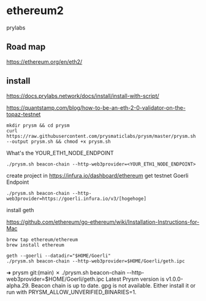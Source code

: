 # ethereum2

prylabs


## Road map

https://ethereum.org/en/eth2/


## install

https://docs.prylabs.network/docs/install/install-with-script/

https://quantstamp.com/blog/how-to-be-an-eth-2-0-validator-on-the-topaz-testnet

```
mkdir prysm && cd prysm
curl https://raw.githubusercontent.com/prysmaticlabs/prysm/master/prysm.sh --output prysm.sh && chmod +x prysm.sh
```


What's the YOUR_ETH1_NODE_ENDPOINT

```
./prysm.sh beacon-chain --http-web3provider=<YOUR_ETH1_NODE_ENDPOINT>
```

create project in https://infura.io/dashboard/ethereum
get testnet Goerli Endpoint

```
./prysm.sh beacon-chain --http-web3provider=https://goerli.infura.io/v3/[hogehoge]
```


install geth

https://github.com/ethereum/go-ethereum/wiki/Installation-Instructions-for-Mac

```
brew tap ethereum/ethereum
brew install ethereum
```

```
geth --goerli --datadir="$HOME/Goerli"
./prysm.sh beacon-chain --http-web3provider=$HOME/Goerli/geth.ipc
```

➜  prysm git:(main) ✗ ./prysm.sh beacon-chain --http-web3provider=$HOME/Goerli/geth.ipc
Latest Prysm version is v1.0.0-alpha.29.
Beacon chain is up to date.
gpg is not available. Either install it or run with PRYSM_ALLOW_UNVERIFIED_BINARIES=1.
